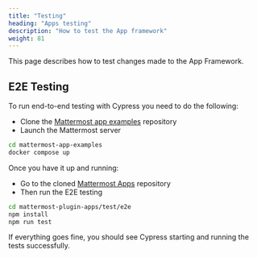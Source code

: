 ```yaml
---
title: "Testing"
heading: "Apps testing"
description: "How to test the App framework"
weight: 81
---
```


This page describes how to test changes made to the App Framework.

## E2E Testing

To run end-to-end testing with Cypress you need to do the following:

- Clone the [Mattermost app examples](https://github.com/mattermost/mattermost-app-examples) repository
- Launch the Mattermost server

```bash
cd mattermost-app-examples
docker compose up
```

Once you have it up and running:

- Go to the cloned [Mattermost Apps](https://github.com/mattermost/mattermost-plugin-apps) repository
- Then run the E2E testing

```bash
cd mattermost-plugin-apps/test/e2e
npm install
npm run test
```

If everything goes fine, you should see Cypress starting and running the tests successfully.
